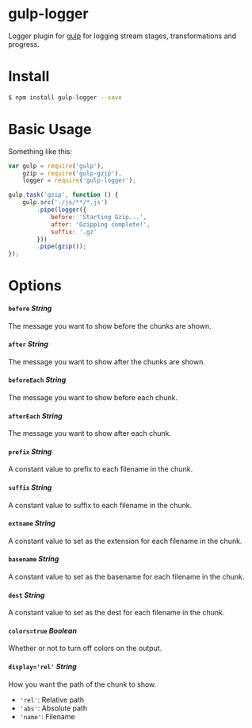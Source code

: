 gulp-logger
===========

Logger plugin for [gulp](http://gulpjs.com/) for logging stream stages, transformations and progress.

# Install

```bash
$ npm install gulp-logger --save
```

# Basic Usage

Something like this:

```js
var gulp = require('gulp'),
    gzip = require('gulp-gzip'),
    logger = require('gulp-logger');

gulp.task('gzip', function () {
    gulp.src('./js/**/*.js')
        .pipe(logger({
            before: 'Starting Gzip...',
            after: 'Gzipping complete!',
            suffix: '.gz'
        }))
        .pipe(gzip());
});
```

# Options

#### `before` *String*
The message you want to show before the chunks are shown.

#### `after` *String*
The message you want to show after the chunks are shown.

#### `beforeEach` *String*
The message you want to show before each chunk.

#### `afterEach` *String*
The message you want to show after each chunk.

#### `prefix` *String*
A constant value to prefix to each filename in the chunk.

#### `suffix` *String*
A constant value to suffix to each filename in the chunk.

#### `extname` *String*
A constant value to set as the extension for each filename in the chunk.

#### `basename` *String*
A constant value to set as the basename for each filename in the chunk.

#### `dest` *String*
A constant value to set as the dest for each filename in the chunk.

#### `colors=true` *Boolean*
Whether or not to turn off colors on the output.

#### `display='rel'` *String*

How you want the path of the chunk to show.
- `'rel'`: Relative path
- `'abs'`: Absolute path
- `'name'`: Filename
